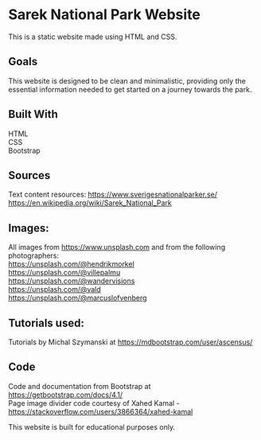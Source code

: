 # Sarek National Park Website
This is a static website made using HTML and CSS.

## Goals
This website is designed to be clean and minimalistic, providing only the essential information needed to get started on a journey towards the park.

## Built With
HTML  
CSS  
Bootstrap  

## Sources
Text content resources:
https://www.sverigesnationalparker.se/  
https://en.wikipedia.org/wiki/Sarek_National_Park  

## Images:
All images from https://www.unsplash.com and from the following photographers:  
https://unsplash.com/@hendrikmorkel  
https://unsplash.com/@villepalmu  
https://unsplash.com/@wandervisions  
https://unsplash.com/@vald  
https://unsplash.com/@marcuslofvenberg  

## Tutorials used:
Tutorials by Michal Szymanski at https://mdbootstrap.com/user/ascensus/

## Code
Code and documentation from Bootstrap at https://getbootstrap.com/docs/4.1/  
Page image divider code courtesy of Xahed Kamal - https://stackoverflow.com/users/3866364/xahed-kamal  
  
This website is built for educational purposes only.  
